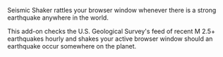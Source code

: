 Seismic Shaker rattles your browser window whenever there is a strong
earthquake anywhere in the world.

This add-on checks the U.S. Geological Survey's feed of recent M 2.5+
earthquakes hourly and shakes your active browser window should an earthquake
occur somewhere on the planet.

